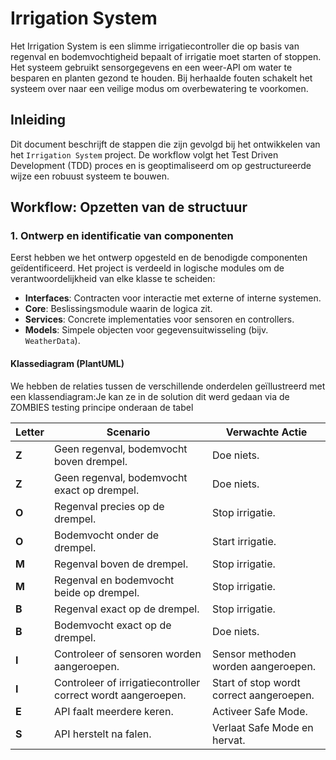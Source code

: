 # Irrigation System

Het Irrigation System is een slimme irrigatiecontroller die op basis van regenval en bodemvochtigheid bepaalt of irrigatie moet starten of stoppen. Het systeem gebruikt sensorgegevens en een weer-API om water te besparen en planten gezond te houden. Bij herhaalde fouten schakelt het systeem over naar een veilige modus om overbewatering te voorkomen.

## Inleiding

Dit document beschrijft de stappen die zijn gevolgd bij het ontwikkelen van het `Irrigation System` project. De workflow volgt het Test Driven Development (TDD) proces en is geoptimaliseerd om op gestructureerde wijze een robuust systeem te bouwen.

## Workflow: Opzetten van de structuur

### 1. Ontwerp en identificatie van componenten

Eerst hebben we het ontwerp opgesteld en de benodigde componenten geïdentificeerd. Het project is verdeeld in logische modules om de verantwoordelijkheid van elke klasse te scheiden:

- **Interfaces**: Contracten voor interactie met externe of interne systemen.
- **Core**: Beslissingsmodule waarin de logica zit.
- **Services**: Concrete implementaties voor sensoren en controllers.
- **Models**: Simpele objecten voor gegevensuitwisseling (bijv. `WeatherData`).

#### **Klassediagram (PlantUML)**

We hebben de relaties tussen de verschillende onderdelen geïllustreerd met een klassendiagram:Je kan ze in de solution dit werd gedaan via de ZOMBIES testing principe onderaan de tabel

| **Letter** | **Scenario**                                                 | **Verwachte Actie**                      |
| ---------- | ------------------------------------------------------------ | ---------------------------------------- |
| **Z**      | Geen regenval, bodemvocht boven drempel.                     | Doe niets.                               |
| **Z**      | Geen regenval, bodemvocht exact op drempel.                  | Doe niets.                               |
| **O**      | Regenval precies op de drempel.                              | Stop irrigatie.                          |
| **O**      | Bodemvocht onder de drempel.                                 | Start irrigatie.                         |
| **M**      | Regenval boven de drempel.                                   | Stop irrigatie.                          |
| **M**      | Regenval en bodemvocht beide op drempel.                     | Stop irrigatie.                          |
| **B**      | Regenval exact op de drempel.                                | Stop irrigatie.                          |
| **B**      | Bodemvocht exact op de drempel.                              | Doe niets.                               |
| **I**      | Controleer of sensoren worden aangeroepen.                   | Sensor methoden worden aangeroepen.      |
| **I**      | Controleer of irrigatiecontroller correct wordt aangeroepen. | Start of stop wordt correct aangeroepen. |
| **E**      | API faalt meerdere keren.                                    | Activeer Safe Mode.                      |
| **S**      | API herstelt na falen.                                       | Verlaat Safe Mode en hervat.             |
